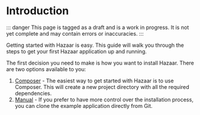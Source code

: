 # Introduction

::: danger
This page is tagged as a draft and is a work in progress.  It is not yet complete and may contain errors or inaccuracies.
:::

Getting started with Hazaar is easy.  This guide will walk you through the steps to get your first Hazaar application
up and running.

The first decision you need to make is how you want to install Hazaar.  There are two options available to you:

1. [Composer](/docs/start/install/composer.md) - The easiest way to get started with Hazaar is to use Composer.  This will create a new project directory with all the required dependencies.
2. [Manual](/docs/start/install/manual.md) - If you prefer to have more control over the installation process, you can clone the example application directly from Git.

